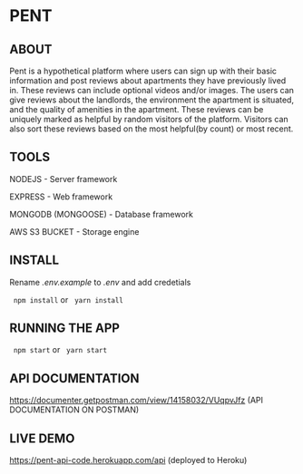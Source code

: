 # PENT

## ABOUT

Pent is a hypothetical platform where users can sign up with their basic information and post reviews about apartments they have previously lived in. These reviews can include optional videos and/or images. The users can give reviews about the landlords, the environment the apartment is situated, and the quality of amenities in the apartment. These reviews can be uniquely marked as helpful by random visitors of the platform. Visitors can also sort these reviews based on the most helpful(by count) or most recent.

## TOOLS

NODEJS - Server framework

EXPRESS - Web framework

MONGODB (MONGOOSE) - Database framework

AWS S3 BUCKET - Storage engine

## INSTALL

Rename _.env.example_ to _.env_ and add credetials

` npm install`
or
` yarn install`

## RUNNING THE APP

` npm start`
or
` yarn start`

## API DOCUMENTATION
https://documenter.getpostman.com/view/14158032/VUqpvJfz (API DOCUMENTATION ON POSTMAN)

## LIVE DEMO
https://pent-api-code.herokuapp.com/api (deployed to Heroku)
